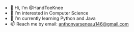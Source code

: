 - 👋 Hi, I’m @HandToeKnee
- 👀 I’m interested in Computer Science
- 🌱 I’m currently learning Python and Java
- 📫 Reach me by email: anthonyarseneau146@gmail.com

<!---
HandToeKnee/HandToeKnee is a ✨ special ✨ repository because its `README.md` (this file) appears on your GitHub profile.
You can click the Preview link to take a look at your changes.
--->
